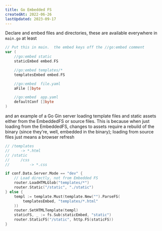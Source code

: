 ```yaml
---
title: Go Embedded FS
createdAt: 2022-06-26
lastUpdated: 2023-09-17
---
```


Declare and embed files and directories, these are available everywhere  in `main.go` at least

```go
// Put this in main.  the embed keys off the //go:embed comment
var (
    //go:embed static
    staticEmbed embed.FS

    //go:embed templates/*
    templatesEmbed embed.FS

    //go:embed  file.yaml
    aFile []byte

    //go:embed  app.yaml
    defaultConf []byte
)
```

and an example of a Go Gin server loading template files and static assets either from the EmbeddedFS or source files.  This is because when just loading from the EmbeddedFS, changes to assets require a rebuild of the binary (since they're, well, embedded in the binary); loading from source files just means a browser refresh

```go
// /templates
//     -> *.html
// /static
//     /css
//         -> *.css

if conf.Data.Server.Mode == "dev" {
    // Load directly, not from Embedded FS
    router.LoadHTMLGlob("templates/*")   
    router.Static("/static", "./static")
} else {
    templ := template.Must(template.New("").ParseFS(
        templatesEmbed, "templates/*.html"
    ))
    router.SetHTMLTemplate(templ)
    staticFS, _ := fs.Sub(staticEmbed, "static")
    router.StaticFS("/static", http.FS(staticFS))
}